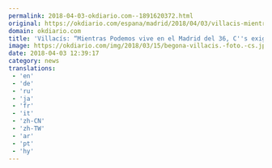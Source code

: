 ```yaml
---
permalink: 2018-04-03-okdiario.com--1891620372.html
original: https://okdiario.com/espana/madrid/2018/04/03/villacis-mientras-podemos-vive-madrid-del-36-cs-exige-presupuestos-ciudad-2018-2058366
domain: okdiario.com
title: 'Villacís: “Mientras Podemos vive en el Madrid del 36, C''s exige los presupuestos de 2018 para la ciudad”'
image: https://okdiario.com/img/2018/03/15/begona-villacis.-foto.-cs.jpg
date: 2018-04-03 12:39:17
category: news
translations: 
 - 'en'
 - 'de'
 - 'ru'
 - 'ja'
 - 'fr'
 - 'it'
 - 'zh-CN'
 - 'zh-TW'
 - 'ar'
 - 'pt'
 - 'hy'
---
```


